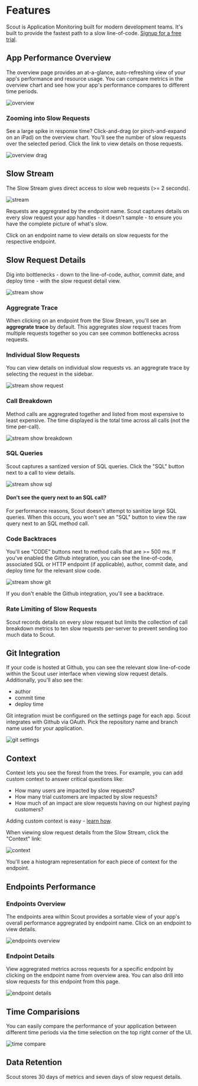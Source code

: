 # Features

Scout is Application Monitoring built for modern development teams. It's built to provide the fastest path to a slow line-of-code. [Signup for a free trial](https://apm.scoutapp.com/users/sign_up).

## App Performance Overview

The overview page provides an at-a-glance, auto-refreshing view of your app's performance and resource usage. You can compare metrics in the overview chart and see how your app's performance compares to different time periods.

![overview](dash_annotated.png)

### Zooming into Slow Requests

See a large spike in response time? Click-and-drag (or pinch-and-expand on an iPad) on the overview chart. You'll see the number of slow requests over the selected period. Click the link to view details on those requests.

![overview drag](dash_drag_annotated.png)

## Slow Stream

The Slow Stream gives direct access to slow web requests (>= 2 seconds).

![stream](stream_annotated.png)

Requests are aggregrated by the endpoint name. Scout captures details on every slow request your app handles - it doesn't sample - to ensure you have the complete picture of what's slow.

Click on an endpoint name to view details on slow requests for the respective endpoint.

## Slow Request Details

Dig into bottlenecks - down to the line-of-code, author, commit date, and deploy time - with the slow request detail view. 

![stream show](stream_show_annotated.png)

### Aggregrate Trace

When clicking on an endpoint from the Slow Stream, you'll see an __aggregrate trace__ by default. This aggregrates slow request traces from multiple requests together so you can see common bottlenecks across requests.

### Individual Slow Requests

You can view details on individual slow requests vs. an aggregrate trace by selecting the request in the sidebar.

![stream show request](stream_show_request.png)

### Call Breakdown

Method calls are aggregrated together and listed from most expensive to least expensive. The time displayed is the total time across all calls (not the time per-call).

![stream show breakdown](stream_show_call_breakdown.png)

### SQL Queries

Scout captures a santized version of SQL queries. Click the "SQL" button next to a call to view details. 

![stream show sql](stream_show_sql_annotated.png)

#### Don't see the query next to an SQL call?

For performance reasons, Scout doesn't attempt to sanitize large SQL queries. When this occurs, you won't see an "SQL" button to view the raw query next to an SQL method call.

### Code Backtraces

You'll see "CODE" buttons next to method calls that are >= 500 ms. If you've enabled the Github integration, you can see the line-of-code, associated SQL or HTTP endpoint (if applicable), author, commit date, and deploy time for the relevant slow code.

![stream show git](stream_slow_git_annotated.png)

If you don't enable the Github integration, you'll see a backtrace.

### Rate Limiting of Slow Requests

Scout records details on every slow request but limits the collection of call breakdown metrics to ten slow requests per-server to prevent sending too much data to Scout.

## Git Integration

If your code is hosted at Github, you can see the relevant slow line-of-code within the Scout user interface when viewing slow request details. Additionally, you'll also see the:

* author
* commit time
* deploy time

Git integration must be configured on the settings page for each app. Scout integrates with Github via OAuth. Pick the repository name and branch name used for your application.

![git settings](git_settings_annotated.png)

## Context

Context lets you see the forest from the trees. For example, you can add custom context to answer critical questions like:

* How many users are impacted by slow requests?
* How many trial customers are impacted by slow requests?
* How much of an impact are slow requests having on our highest paying customers?

Adding custom context is easy - [learn how](#adding-custom-context).

When viewing slow request details from the Slow Stream, click the "Context" link:

![context](stream_show_context_annotated.png)


You'll see a histogram representation for each piece of context for the endpoint.

## Endpoints Performance

### Endpoints Overview

The endpoints area within Scout provides a sortable view of your app's overall performance aggregrated by endpoint name. Click on an endpoint to view details.

![endpoints overview](endpoints_annotated.png)

### Endpoint Details

View aggregrated metrics across requests for a specific endpoint by clicking on the endpoint name from overview area. You can also drill into slow requests for this endpoint from this page.

![endpoint details](endpoints_show_annotated.png)

## Time Comparisions

You can easily compare the performance of your application between different time periods via the time selection on the top right corner of the UI.

![time compare](time_compare_annotated.png)

## Data Retention

Scout stores 30 days of metrics and seven days of slow request details.

